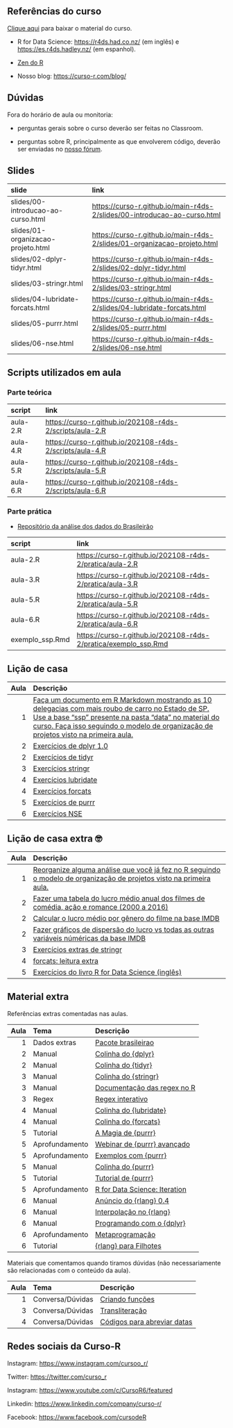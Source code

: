 
<!-- README.md is generated from README.Rmd. Please edit that file -->

## Referências do curso

[Clique
aqui](https://github.com/curso-r/main-r4ds-2/raw/master/material_do_curso.zip)
para baixar o material do curso.

-   R for Data Science: <https://r4ds.had.co.nz/> (em inglês) e
    <https://es.r4ds.hadley.nz/> (em espanhol).

-   [Zen do R](https://curso-r.github.io/zen-do-r/)

-   Nosso blog: <https://curso-r.com/blog/>

## Dúvidas

Fora do horário de aula ou monitoria:

-   perguntas gerais sobre o curso deverão ser feitas no Classroom.

-   perguntas sobre R, principalmente as que envolverem código, deverão
    ser enviadas no [nosso fórum](https://discourse.curso-r.com/).

## Slides

| slide                              | link                                                                       |
|:-----------------------------------|:---------------------------------------------------------------------------|
| slides/00-introducao-ao-curso.html | <https://curso-r.github.io/main-r4ds-2/slides/00-introducao-ao-curso.html> |
| slides/01-organizacao-projeto.html | <https://curso-r.github.io/main-r4ds-2/slides/01-organizacao-projeto.html> |
| slides/02-dplyr-tidyr.html         | <https://curso-r.github.io/main-r4ds-2/slides/02-dplyr-tidyr.html>         |
| slides/03-stringr.html             | <https://curso-r.github.io/main-r4ds-2/slides/03-stringr.html>             |
| slides/04-lubridate-forcats.html   | <https://curso-r.github.io/main-r4ds-2/slides/04-lubridate-forcats.html>   |
| slides/05-purrr.html               | <https://curso-r.github.io/main-r4ds-2/slides/05-purrr.html>               |
| slides/06-nse.html                 | <https://curso-r.github.io/main-r4ds-2/slides/06-nse.html>                 |

## Scripts utilizados em aula

### Parte teórica

| script   | link                                                       |
|:---------|:-----------------------------------------------------------|
| aula-2.R | <https://curso-r.github.io/202108-r4ds-2/scripts/aula-2.R> |
| aula-4.R | <https://curso-r.github.io/202108-r4ds-2/scripts/aula-4.R> |
| aula-5.R | <https://curso-r.github.io/202108-r4ds-2/scripts/aula-5.R> |
| aula-6.R | <https://curso-r.github.io/202108-r4ds-2/scripts/aula-6.R> |

### Parte prática

-   [Repositório da análise dos dados do
    Brasileirão](https://github.com/curso-r/analiseBrasileirao)

| script           | link                                                              |
|:-----------------|:------------------------------------------------------------------|
| aula-2.R         | <https://curso-r.github.io/202108-r4ds-2/pratica/aula-2.R>        |
| aula-3.R         | <https://curso-r.github.io/202108-r4ds-2/pratica/aula-3.R>        |
| aula-5.R         | <https://curso-r.github.io/202108-r4ds-2/pratica/aula-5.R>        |
| aula-6.R         | <https://curso-r.github.io/202108-r4ds-2/pratica/aula-6.R>        |
| exemplo\_ssp.Rmd | <https://curso-r.github.io/202108-r4ds-2/pratica/exemplo_ssp.Rmd> |

## Lição de casa

| Aula | Descrição                                                                                                                                                                                                                                                                                                                        |
|-----:|:---------------------------------------------------------------------------------------------------------------------------------------------------------------------------------------------------------------------------------------------------------------------------------------------------------------------------------|
|    1 | [Faça um documento em R Markdown mostrando as 10 delegacias com mais roubo de carro no Estado de SP. Use a base “ssp” presente na pasta “data” no material do curso. Faça isso seguindo o modelo de organização de projetos visto na primeira aula.](https://curso-r.github.io/main-r4ds-2/slides/01-organizacao-projeto.html#1) |
|    2 | [Exercícios de dplyr 1.0](https://livro.curso-r.com/7-2-dplyr.html#exerc%C3%ADcios-17)                                                                                                                                                                                                                                           |
|    2 | [Exercícios de tidyr](https://livro.curso-r.com/7-3-tidyr.html#exerc%C3%ADcios-18)                                                                                                                                                                                                                                               |
|    3 | [Exercícios stringr](https://livro.curso-r.com/7-4-o-pacote-stringr.html#exerc%C3%ADcios-19)                                                                                                                                                                                                                                     |
|    4 | [Exercícios lubridate](https://livro.curso-r.com/7-5-o-pacote-lubridate.html#exerc%C3%ADcios-20)                                                                                                                                                                                                                                 |
|    4 | [Exercícios forcats](https://livro.curso-r.com/7-6-forcats.html#exerc%C3%ADcios-21)                                                                                                                                                                                                                                              |
|    5 | [Exercícios de purrr](https://livro.curso-r.com/10-5-exerc%C3%ADcios-23.html)                                                                                                                                                                                                                                                    |
|    6 | [Exercícios NSE](https://livro.curso-r.com/11-1-nse.html#exerc%C3%ADcios-24)                                                                                                                                                                                                                                                     |

## Lição de casa extra 🤓

| Aula | Descrição                                                                                                                                                                                         |
|-----:|:--------------------------------------------------------------------------------------------------------------------------------------------------------------------------------------------------|
|    1 | [Reorganize alguma análise que você já fez no R seguindo o modelo de organização de projetos visto na primeira aula.](https://curso-r.github.io/main-r4ds-2/slides/01-organizacao-projeto.html#1) |
|    2 | [Fazer uma tabela do lucro médio anual dos filmes de comédia, ação e romance (2000 a 2016)](https://github.com/curso-r/livro-material/raw/master/assets/data/imdb.rds)                            |
|    2 | [Calcular o lucro médio por gênero do filme na base IMDB](https://github.com/curso-r/livro-material/raw/master/assets/data/imdb.rds)                                                              |
|    2 | [Fazer gráficos de dispersão do lucro vs todas as outras variáveis núméricas da base IMDB](https://github.com/curso-r/livro-material/raw/master/assets/data/imdb.rds)                             |
|    3 | [Exercícios extras de stringr](https://curso-r.github.io/202104-r4ds-2/pratica/99-exercicios-extras-stringr.R)                                                                                    |
|    4 | [forcats: leitura extra](https://livro.curso-r.com/7-6-forcats.html#forcats)                                                                                                                      |
|    5 | [Exercícios do livro R for Data Science (inglês)](https://r4ds.had.co.nz/)                                                                                                                        |

## Material extra

Referências extras comentadas nas aulas.

| Aula | Tema           | Descrição                                                                                                  |
|-----:|:---------------|:-----------------------------------------------------------------------------------------------------------|
|    1 | Dados extras   | [Pacote brasileirao](https://github.com/williamorim/brasileirao)                                           |
|    2 | Manual         | [Colinha do {dplyr}](https://raw.githubusercontent.com/rstudio/cheatsheets/master/data-transformation.pdf) |
|    2 | Manual         | [Colinha do {tidyr}](https://raw.githubusercontent.com/rstudio/cheatsheets/master/data-import.pdf)         |
|    3 | Manual         | [Colinha do {stringr}](https://raw.githubusercontent.com/rstudio/cheatsheets/master/strings.pdf)           |
|    3 | Manual         | [Documentação das regex no R](https://stringi.gagolewski.com/rapi/about_search_regex.html)                 |
|    3 | Regex          | [Regex interativo](https://regex101.com/)                                                                  |
|    4 | Manual         | [Colinha do {lubridate}](https://raw.githubusercontent.com/rstudio/cheatsheets/master/lubridate.pdf)       |
|    4 | Manual         | [Colinha do {forcats}](https://raw.githubusercontent.com/rstudio/cheatsheets/master/factors.pdf)           |
|    5 | Tutorial       | [A Magia de {purrr}](https://lente.dev/posts/magica-purrr/)                                                |
|    5 | Aprofundamento | [Webinar de {purrr} avançado](https://www.youtube.com/watch?v=vb1lD9_AFcU)                                 |
|    5 | Aprofundamento | [Exemplos com {purrr}](https://lente.dev/advanced-purrr.pdf)                                               |
|    5 | Manual         | [Colinha do {purrr}](https://raw.githubusercontent.com/rstudio/cheatsheets/master/purrr.pdf)               |
|    5 | Tutorial       | [Tutorial de {purrr}](https://jennybc.github.io/purrr-tutorial/)                                           |
|    5 | Aprofundamento | [R for Data Science: Iteration](https://r4ds.had.co.nz/iteration.html)                                     |
|    6 | Manual         | [Anúncio do {rlang} 0.4](https://www.tidyverse.org/blog/2019/06/rlang-0-4-0/)                              |
|    6 | Manual         | [Interpolação no {rlang}](https://www.tidyverse.org/blog/2020/02/glue-strings-and-tidy-eval/)              |
|    6 | Manual         | [Programando com o {dplyr}](https://dplyr.tidyverse.org/articles/programming.html)                         |
|    6 | Aprofundamento | [Metaprogramação](https://adv-r.hadley.nz/metaprogramming.html)                                            |
|    6 | Tutorial       | [{rlang} para Filhotes](https://blog.curso-r.com/posts/2021-07-27-rlang-para-filhotes)                     |

Materiais que comentamos quando tiramos dúvidas (não necessariamente são
relacionadas com o conteúdo da aula).

| Aula | Tema             | Descrição                                                                     |
|-----:|:-----------------|:------------------------------------------------------------------------------|
|    1 | Conversa/Dúvidas | [Criando funções](https://r4ds.had.co.nz/functions.html)                      |
|    3 | Conversa/Dúvidas | [Transliteração](https://blog.curso-r.com/posts/2019-08-29-transliteracao/)   |
|    4 | Conversa/Dúvidas | [Códigos para abreviar datas](https://www.stat.berkeley.edu/~s133/dates.html) |

## Redes sociais da Curso-R

Instagram: <https://www.instagram.com/cursoo_r/>

Twitter: <https://twitter.com/curso_r>

Instagram: <https://www.youtube.com/c/CursoR6/featured>

Linkedin: <https://www.linkedin.com/company/curso-r/>

Facebook: <https://www.facebook.com/cursodeR>
